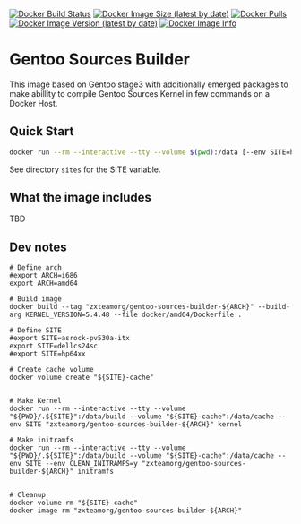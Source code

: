 [![Docker Build Status](https://img.shields.io/docker/build/zxteamorg/gentoo-sources-builder?label=Status)](https://hub.docker.com/r/zxteamorg/gentoo-sources-builder/builds)
[![Docker Image Size (latest by date)](https://img.shields.io/docker/image-size/zxteamorg/gentoo-sources-builder?label=Size)](https://hub.docker.com/r/zxteamorg/gentoo-sources-builder/tags)
[![Docker Pulls](https://img.shields.io/docker/pulls/zxteamorg/gentoo-sources-builder?label=Pulls)](https://hub.docker.com/r/zxteamorg/gentoo-sources-builder)
[![Docker Image Version (latest by date)](https://img.shields.io/docker/v/zxteamorg/gentoo-sources-builder?sort=semver&label=Version)](https://hub.docker.com/r/zxteamorg/gentoo-sources-builder/tags)
[![Docker Image Info](https://images.microbadger.com/badges/image/zxteamorg/gentoo-sources-builder.svg)](https://hub.docker.com/r/zxteamorg/gentoo-sources-builder/dockerfile)

# Gentoo Sources Builder

This image based on Gentoo stage3 with additionally emerged packages to make abillity to compile Gentoo Sources Kernel in few commands on a Docker Host.


## Quick Start

```bash
docker run --rm --interactive --tty --volume $(pwd):/data [--env SITE=hp64xx] zxteamorg/gentoo-sources-builder kernel
```

See directory `sites` for the SITE variable.

## What the image includes

TBD



## Dev notes

```
# Define arch
#export ARCH=i686
export ARCH=amd64

# Build image
docker build --tag "zxteamorg/gentoo-sources-builder-${ARCH}" --build-arg KERNEL_VERSION=5.4.48 --file docker/amd64/Dockerfile .

# Define SITE
#export SITE=asrock-pv530a-itx
export SITE=dellcs24sc
#export SITE=hp64xx

# Create cache volume
docker volume create "${SITE}-cache"


# Make Kernel
docker run --rm --interactive --tty --volume "${PWD}/.${SITE}":/data/build --volume "${SITE}-cache":/data/cache --env SITE "zxteamorg/gentoo-sources-builder-${ARCH}" kernel

# Make initramfs
docker run --rm --interactive --tty --volume "${PWD}/.${SITE}":/data/build --volume "${SITE}-cache":/data/cache --env SITE --env CLEAN_INITRAMFS=y "zxteamorg/gentoo-sources-builder-${ARCH}" initramfs


# Cleanup
docker volume rm "${SITE}-cache"
docker image rm "zxteamorg/gentoo-sources-builder-${ARCH}"
```
